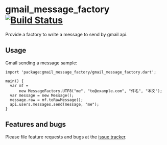 # gmail_message_factory [![Build Status](https://drone.io/github.com/laco0416/gmail_message_factory/status.png)](https://drone.io/github.com/laco0416/gmail_message_factory/latest)

Provide a factory to write a message to send by gmail api.

## Usage

Gmail sending a message sample:

    import 'package:gmail_message_factory/gmail_message_factory.dart';
    
    main() {
      var mf =
          new MessageFactory.UTF8("me", "to@example.com", "件名", "本文");
      var message = new Message();
      message.raw = mf.toRawMessage();
      api.users.messages.send(message, "me");
    }

## Features and bugs

Please file feature requests and bugs at the [issue tracker][tracker].

[tracker]: https://github.com/laco0416/gmail_message_factory/issues
